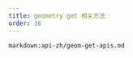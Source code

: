 ```yaml
---
title: geometry get 相关方法
order: 16
---
```


<!-- ## geometry get 相关方法 -->

`markdown:api-zh/geom-get-apis.md`
